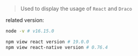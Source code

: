 > Used to display the usage of `React` and `Draco`

related version:
```bash
node -v # v16.15.0

npm view react version # 19.0.0
npm view react-native version # 0.76.4
```